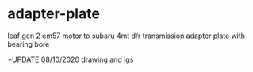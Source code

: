 # adapter-plate

leaf gen 2 em57 motor to subaru 4mt d/r transmission adapter plate with bearing bore 

*UPDATE 08/10/2020 drawing and igs
